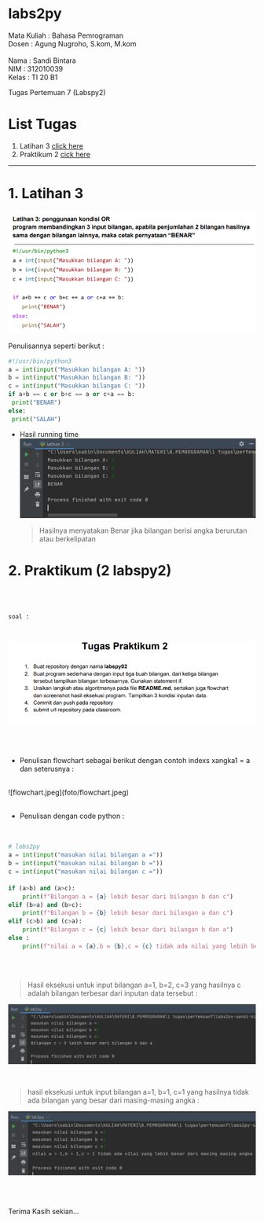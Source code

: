 # labs2py
Mata Kuliah : Bahasa Pemrograman<br>
Dosen       : Agung Nugroho, S.kom, M.kom<br>
<br>
Nama        : Sandi Bintara<br>
NIM         : 312010039<br>
Kelas       : TI 20 B1<br>

Tugas Pertemuan 7 (Labspy2)<br>

# List Tugas
1. Latihan 3 [click here](#1-latihan-3)
2. Praktikum 2 [cick here](#2-praktikum-2-labspy2)
---

# 1. Latihan 3
![1.1soallat3.PNG](foto/1.1soallat3.PNG)

Penulisannya seperti berikut :
```python
#!/usr/bin/python3
a = int(input("Masukkan bilangan A: "))
b = int(input("Masukkan bilangan B: "))
c = int(input("Masukkan bilangan C: "))
if a+b == c or b+c == a or c+a == b:
 print("BENAR")
else:
 print("SALAH")
```
* Hasil running time
![1.2hasilrunlat3.PNG](foto/1.2hasilrunlat3.PNG)
  >Hasilnya menyatakan Benar jika bilangan berisi angka berurutan atau berkelipatan

# 2. Praktikum (2 labspy2)
<br><br>

`soal :`

<br>

![soalpraktikum2.PNG](foto/soalpraktikum2.PNG)

<br><br>

* Penulisan flowchart sebagai berikut dengan contoh indexs xangka1 = a dan seterusnya :
<br>
![flowchart.jpeg](foto/flowchart.jpeg)
<br><br>

 * Penulisan dengan code python :
<br>

```python
# labs2py
a = int(input("masukan nilai bilangan a ="))
b = int(input("masukan nilai bilangan b ="))
c = int(input("masukan nilai bilangan c ="))

if (a>b) and (a>c):
    print(f"Bilangan a = {a} lebih besar dari bilangan b dan c")
elif (b>a) and (b>c):
    print(f"Bilangan b = {b} lebih besar dari bilangan a dan c")
elif (c>b) and (c>a):
    print(f"Bilangan c = {c} lebih besar dari bilangan b dan a")
else :
    print(f"nilai a = {a},b = {b},c = {c} tidak ada nilai yang lebih besar dari masing masing angka")
```

<br><br>

>Hasil eksekusi untuk input bilangan a=1, b=2, c=3 yang hasilnya c adalah bilangan terbesar dari inputan data tersebut :

![lab2pyrunbenar.PNG](foto/lab2pyrunbenar.PNG)

<br>

>hasil eksekusi untuk input bilangan a=1, b=1, c=1 yang hasilnya tidak ada bilangan yang besar dari masing-masing angka  :

![lab2pyrunsalah.PNG](foto/lab2pyrunsalah.PNG)

<br><br>

Terima Kasih sekian...